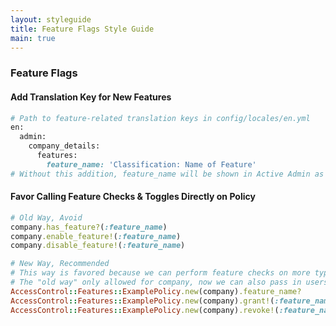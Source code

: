 ```yaml
---
layout: styleguide
title: Feature Flags Style Guide
main: true
---
```


### Feature Flags

#### Add Translation Key for New Features

```ruby
# Path to feature-related translation keys in config/locales/en.yml
en:
  admin:
    company_details:
      features:
        feature_name: 'Classification: Name of Feature'
# Without this addition, feature_name will be shown in Active Admin as "Feature Name".
```

#### Favor Calling Feature Checks & Toggles Directly on Policy

```ruby
# Old Way, Avoid
company.has_feature?(:feature_name)
company.enable_feature!(:feature_name)
company.disable_feature!(:feature_name)

# New Way, Recommended
# This way is favored because we can perform feature checks on more types of objects.
# The "old way" only allowed for company, now we can also pass in users & groups.
AccessControl::Features::ExamplePolicy.new(company).feature_name?
AccessControl::Features::ExamplePolicy.new(company).grant!(:feature_name)
AccessControl::Features::ExamplePolicy.new(company).revoke!(:feature_name)
```
